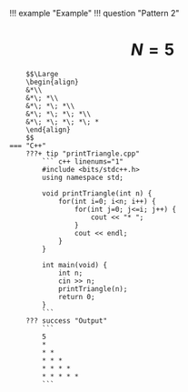 !!! example "Example"
    !!! question "Pattern 2"
        <h1 align="center">$N = 5$</h1>
        
        $$\Large
        \begin{align}
        &*\\
        &*\; *\\
        &*\; *\; *\\
        &*\; *\; *\; *\\
        &*\; *\; *\; *\; *
        \end{align}
        $$
    === "C++"
        ???+ tip "printTriangle.cpp"
            ``` c++ linenums="1"
            #include <bits/stdc++.h>
            using namespace std;

            void printTriangle(int n) {
                for(int i=0; i<n; i++) {
                    for(int j=0; j<=i; j++) {
                        cout << "* ";
                    }
                    cout << endl;
                }
            }

            int main(void) {
                int n;
                cin >> n;
                printTriangle(n);
                return 0;
            }
            ```
        ??? success "Output"
            ```
            5
            * 
            * * 
            * * * 
            * * * * 
            * * * * *
            ```